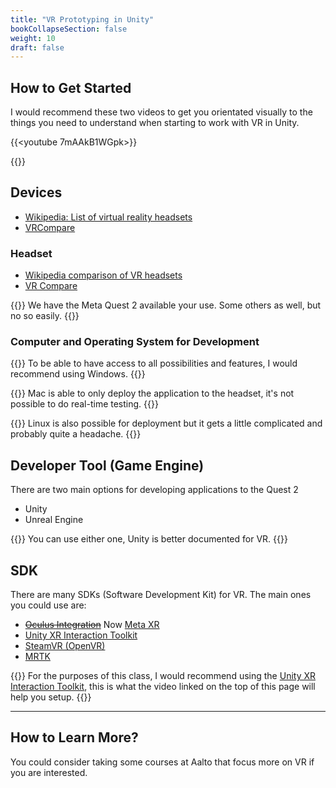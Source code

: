 ```yaml
---
title: "VR Prototyping in Unity"
bookCollapseSection: false
weight: 10
draft: false
---
```


## How to Get Started

I would recommend these two videos to get you orientated visually to the things you need to understand when starting to work with VR in Unity.

{{<youtube 7mAAkB1WGpk>}}

{{<youtube i3DbJwy0R6E>}}

## Devices

- [Wikipedia: List of virtual reality headsets](https://en.wikipedia.org/wiki/List_of_virtual_reality_headsets)
- [VRCompare](https://vr-compare.com/)

### Headset

- [Wikipedia comparison of VR headsets](https://en.wikipedia.org/wiki/List_of_virtual_reality_headsets)
- [VR Compare](https://vr-compare.com/)

{{<hint info>}}
We have the Meta Quest 2 available your use. Some others as well, but no so easily.
{{</hint>}}

### Computer and Operating System for Development

{{<hint info>}}
To be able to have access to all possibilities and features, I would recommend using Windows.
{{</hint>}}

{{<hint warning>}}
Mac is able to only deploy the application to the headset, it's not possible to do real-time testing.
{{</hint>}}

{{<hint danger>}}
Linux is also possible for deployment but it gets a little complicated and probably quite a headache.
{{</hint>}}

## Developer Tool (Game Engine)

There are two main options for developing applications to the Quest 2

- Unity
- Unreal Engine

{{<hint info>}}
You can use either one, Unity is better documented for VR.
{{</hint>}}

## SDK

There are many SDKs (Software Development Kit) for VR. The main ones you could use are:

- [~~Oculus Integration~~](https://assetstore.unity.com/packages/tools/integration/oculus-integration-deprecated-82022) Now [Meta XR](https://developer.oculus.com/downloads/package/meta-xr-sdk-all-in-one-upm/)
- [Unity XR Interaction Toolkit](https://docs.unity3d.com/Packages/com.unity.xr.interaction.toolkit@3.0/manual/index.html)
- [SteamVR (OpenVR)](https://valvesoftware.github.io/steamvr_unity_plugin/)
- [MRTK](https://learn.microsoft.com/en-us/windows/mixed-reality/mrtk-unity/mrtk3-overview/)

{{<hint info>}}
For the purposes of this class, I would recommend using the [Unity XR Interaction Toolkit](https://docs.unity3d.com/Packages/com.unity.xr.interaction.toolkit@3.0/manual/index.html), this is what the video linked on the top of this page will help you setup.
{{</hint>}}

---

## How to Learn More?

You could consider taking some courses at Aalto that focus more on VR if you are interested.

